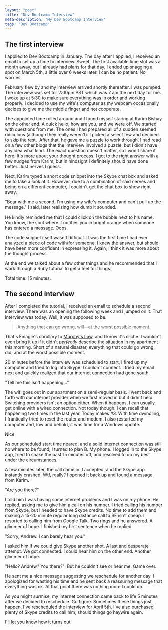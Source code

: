 ```yaml
---
layout: "post"
title: "Dev Bootcamp Interview"
meta-description: "My Dev Bootcamp Interview"
tags: "Dev Bootcamp"
---
```


The first interview
-------------------

I applied to Dev Bootcamp in January. The day after I applied, I received an email to set up a time to interview. Sweet. The first available time slot was a month away, but I already had plans for that day. I ended up snagging a spot on March 5th, a little over 6 weeks later. I can be no patient. No worries.

February flew by and my interview arrived shortly thereafter. I was pumped. The interview was set for 2:00pm PST which was 7 am the next day for me. I woke up at 5:30 to make sure everything was in order and working properly. I decided to use my wife's computer as my webcam occasionally decides to give me the middle finger and not cooperate.

The appointed time rolled around and I found myself staring at Karim Bishay on the other end. A quick hello, how are you, and we were off. We started with questions from me. The ones I had prepared all of a sudden seemed ridiculous (although they really weren't). I picked a select few and decided to skip the rest.  After that, he gave me a puzzle to work through. I had read on a few other blogs that the interview involved a puzzle, but I didn't have any idea what kind. The exact question doesn't matter, so I won't share it here. It's more about your thought process. I got to the right answer with a few nudges from Karim, but in hindsight I definitely should have done better. Just nerves I guess.

Next, Karim typed a short code snippet into the Skype chat box and asked me to take a look at it. However, due to a combination of said nerves and being on a different computer, I couldn't get the chat box to show right away.

"Bear with me a second, I'm using my wife's computer and can't pull up the message." I said, later realizing how dumb it sounded.

He kindly reminded me that I could click on the bubble next to his name. You know, the spot where it notifies you in bright orange when someone has entered a message. Oops.

The code snippet itself wasn't difficult. It was the first time I had ever analyzed a piece of code with/for someone. I knew the answer, but should have been more confident in expressing it. Again, I think it was more about the thought process.

At the end we talked about a few other things and he recommended that I work through a Ruby tutorial to get a feel for things.

Total time: 15 minutes.

The second interview
--------------------

After I completed the tutorial, I received an email to schedule a second interview. There was an opening the following week and I jumped on it. That interview was today. Well, it was supposed to be.

>Anything that can go wrong, will—at the worst possible moment.

That's Finagle's corollary to [Murphy's Law][1], and I know it's cliche. I wouldn't even bring it up if it didn't *perfectly* describe the situation in my apartment this morning. Short of a natural disaster, everything that could go wrong, did, and at the worst possible moment.

20 minutes before the interview was scheduled to start, I fired up my computer and tried to log into Skype. I couldn't connect. I tried my email next and quickly realized that our internet connection had gone south.

"Tell me this isn't happening..."

The wifi goes out in our apartment on a semi-regular basis. I went back and forth with our internet provider when we first moved in but it didn't help. Switching providers isn't an option either. When it happens, I can usually get online with a wired connection. Not today though. I can recall that happening two times in the last year. Today makes #3. With time dwindling, I frantically tried to reset the router and modem. I also restarted my computer and, low and behold, it was time for a Windows update.

Nice.

As our scheduled start time neared, and a solid internet connection was still no where to be found, I turned to plan B. My phone. I logged in to the Skype app, tried to shake the past 15 minutes off, and resolved to do my best under the circumstances.

A few minutes later, the call came in. I accepted, and the Skype app instantly crashed. Wtf, really? I opened it back up and found a message from Karim.

"Are you there?"

I told him I was having some internet problems and I was on my phone. He replied, asking me to give him a call on his number. I tried calling his number from Skype, but I needed to have Skype credits. No time to add them and making a 15-20 minute regular long distance call to SF isn't cheap. I resorted to calling him from Google Talk. Two rings and he answered. A glimmer of hope. I finished my first sentence when he replied

"Sorry, Andrew. I can barely hear you." 

I asked him if we could give Skype another shot. A last and desperate attempt. We got connected. I could hear him on the other end. Another glimmer of hope.

"Hello? Andrew? You there?"  But he couldn't see or hear me. Game over.

He sent me a nice message suggesting we reschedule for another day. I apologized for wasting his time and he sent back a reassuring message that everything was ok. At that point there was nothing more I could do.

As you might surmise, my internet connection came back to life 5 minutes after we decided to reschedule. Go figure. Sometimes these things just happen. I've rescheduled the interview for April 5th. I've also purchased plenty of Skype credits to call him, should things go haywire again. 

I'll let you know how it turns out.

[1]: http://en.wikipedia.org/wiki/Murphy%27s_Law "Murphy's Law"